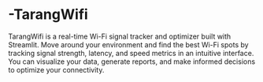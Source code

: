# -TarangWifi
TarangWifi is a real-time Wi-Fi signal tracker and optimizer built with Streamlit. Move around your environment and find the best Wi-Fi spots by tracking signal strength, latency, and speed metrics in an intuitive interface. You can visualize your data, generate reports, and make informed decisions to optimize your connectivity.
